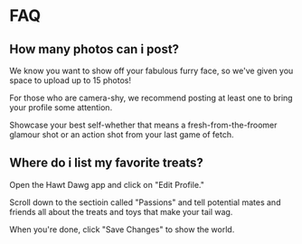 # FAQ



## How many photos can i post?



We know you want to show off your fabulous furry face, so we've given you space to upload up to 15 photos!

For those who are camera-shy, we recommend posting at least one to bring your profile some attention.

Showcase your best self-whether that means a fresh-from-the-froomer glamour shot or an action shot from your last game of fetch.

## Where do i list my favorite treats?

Open the Hawt Dawg app and click on "Edit Profile."

Scroll down to the sectioin called "Passions" and tell potential mates and friends all about the treats and toys that make your tail wag.

When you're done, click "Save Changes" to show the world.
